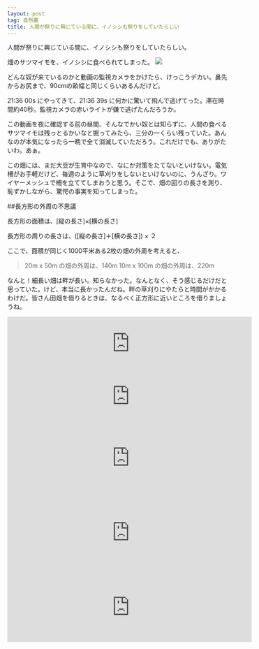```yaml
---
layout: post
tag: 自然農
title: 人間が祭りに興じている間に、イノシシも祭りをしていたらしい
---
```

人間が祭りに興じている間に、イノシシも祭りをしていたらしい。

畑のサツマイモを、イノシシに食べられてしまった。
![](https://c2.staticflickr.com/8/7526/30127499235_15b34e2cc7.jpg)

どんな奴が来ているのかと動画の監視カメラをかけたら、けっこうデカい。鼻先からお尻まで、90cmの畝幅と同じくらいあるんだけど。

21:36 00s にやってきて、21:36 39s に何かに驚いて飛んで逃げてった。滞在時間約40秒。監視カメラの赤いライトが嫌で逃げたんだろうか。

この動画を夜に確認する前の昼間、そんなでかい奴とは知らずに、人間の食べるサツマイモは残っとるかいなと掘ってみたら、三分の一くらい残っていた。あんなのが本気になったら一晩で全て消滅していただろう。これだけでも、ありがたいわ。あぁ。

この畑には、まだ大豆が生育中なので、なにか対策をたてないといけない。電気柵がお手軽だけど、毎週のように草刈りをしないといけないのに、うんざり。ワイヤーメッシュで柵を立ててしまおうと思う。そこで、畑の回りの長さを測り、恥ずかしながら、驚愕の事実を知ってしまった。

##長方形の外周の不思議

長方形の面積は、[縦の長さ]×[横の長さ]

長方形の周りの長さは、([縦の長さ]＋[横の長さ]) × ２

ここで、面積が同じく1000平米ある2枚の畑の外周を考えると、

>20m x 50m の畑の外周は、140m
>10m x 100m の畑の外周は、220m

なんと！細長い畑は畔が長い。知らなかった。なんとなく、そう感じるだけだと思っていた。けど、本当に長かったんだね。畔の草刈りにやたらと時間がかかるわけだ。皆さん田畑を借りるときは、なるべく正方形に近いところを借りましょうね。


<iframe src="https://www.facebook.com/plugins/comment_embed.php?href=https%3A%2F%2Fwww.facebook.com%2Fkobapan%2Fposts%2F10206206290471065%3Fcomment_id%3D10206206349112531&include_parent=false" width="560" height="121" style="border:none;overflow:hidden" scrolling="no" frameborder="0" allowTransparency="true"></iframe>
<iframe src="https://www.facebook.com/plugins/comment_embed.php?href=https%3A%2F%2Fwww.facebook.com%2Fkobapan%2Fposts%2F10206206290471065%3Fcomment_id%3D10206206554717671&include_parent=false" width="560" height="121" style="border:none;overflow:hidden" scrolling="no" frameborder="0" allowTransparency="true"></iframe>
<iframe src="https://www.facebook.com/plugins/comment_embed.php?href=https%3A%2F%2Fwww.facebook.com%2Fkobapan%2Fposts%2F10206206290471065%3Fcomment_id%3D10206206570318061&include_parent=false" width="560" height="161" style="border:none;overflow:hidden" scrolling="no" frameborder="0" allowTransparency="true"></iframe>
<iframe src="https://www.facebook.com/plugins/comment_embed.php?href=https%3A%2F%2Fwww.facebook.com%2Fkobapan%2Fposts%2F10206206290471065%3Fcomment_id%3D10206206865205433&include_parent=false" width="560" height="181" style="border:none;overflow:hidden" scrolling="no" frameborder="0" allowTransparency="true"></iframe>
<iframe src="https://www.facebook.com/plugins/comment_embed.php?href=https%3A%2F%2Fwww.facebook.com%2Fkobapan%2Fposts%2F10206206290471065%3Fcomment_id%3D10206209934802171&include_parent=false" width="560" height="161" style="border:none;overflow:hidden" scrolling="no" frameborder="0" allowTransparency="true"></iframe>
